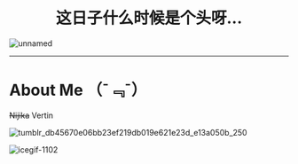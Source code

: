 <h1 align="center">这日子什么时候是个头呀...</h1>

![unnamed](https://github.com/user-attachments/assets/857e8ca4-48bf-41a4-95f5-ab6aa6076b18)

---

# About Me （¯﹃¯）   
~~Nijika~~ Vertin

 ![tumblr_db45670e06bb23ef219db019e621e23d_e13a050b_250](https://github.com/user-attachments/assets/f011eb7f-1fb6-4f3e-97d6-90dd3346aea3)
 

![icegif-1102](https://github.com/user-attachments/assets/78b17f12-baa9-444f-9978-39f1ad829e6f)

